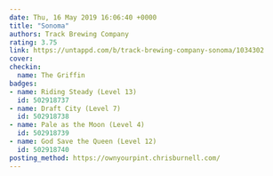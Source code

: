 ```yaml
---
date: Thu, 16 May 2019 16:06:40 +0000
title: "Sonoma"
authors: Track Brewing Company
rating: 3.75
link: https://untappd.com/b/track-brewing-company-sonoma/1034302
cover:
checkin:
  name: The Griffin
badges:
- name: Riding Steady (Level 13)
  id: 502918737
- name: Draft City (Level 7)
  id: 502918738
- name: Pale as the Moon (Level 4)
  id: 502918739
- name: God Save the Queen (Level 12)
  id: 502918740
posting_method: https://ownyourpint.chrisburnell.com/
---
```

